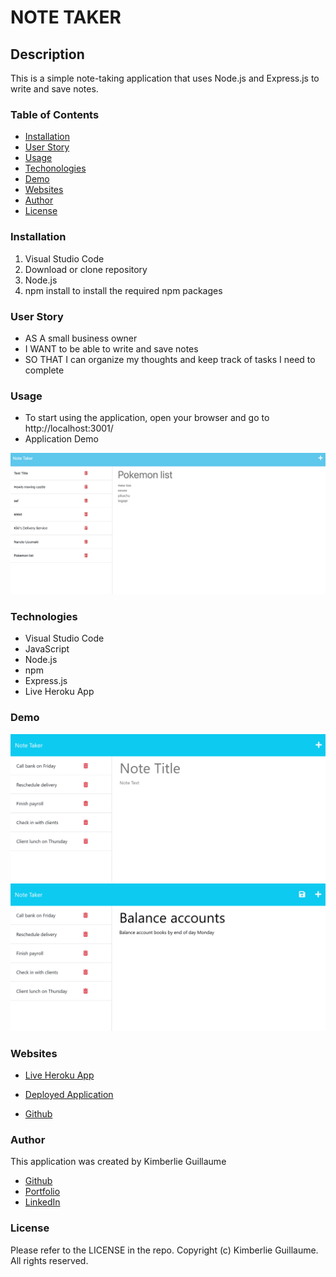 # NOTE TAKER

## Description

This is a simple note-taking application that uses Node.js and Express.js to write and save notes. 

### Table of Contents
- [Installation](#installation)
- [User Story](#user-story)
- [Usage](#usage)
- [Techonologies](#technologies)
- [Demo](#demo)
- [Websites](#websites)
- [Author](#author)
- [License](#license)

### Installation

1. Visual Studio Code 
2. Download or clone repository
3. Node.js 
4. npm install to install the required npm packages

### User Story

- AS A small business owner
- I WANT to be able to write and save notes 
- SO THAT I can organize my thoughts and keep track of tasks I need to complete

### Usage

- To start using the application, open your browser and go to http://localhost:3001/
- Application Demo

![Note-Taker-Application-Screenshot](Assets/Screenshot%202023-04-10%20at%207.59.08%20PM.png)

### Technologies

- Visual Studio Code
- JavaScript
- Node.js
- npm
- Express.js
- Live Heroku App

### Demo 

![Note-Taker-Demo](Assets/11-express-homework-demo-01.png)
![Note-Taker-Demo](Assets/11-express-homework-demo-02.png)

### Websites

- [Live Heroku App](https://tranquil-fjord-61279.herokuapp.com/)

- [Deployed Application](https://kimberlie901.github.io/Note-Taker/)

- [Github](https://github.com/kimberlie901/Note-Taker)

### Author 

This application was created by Kimberlie Guillaume

- [Github](https://github.com/kimberlie901)
- [Portfolio](https://kimberlie901.github.io/Professional_Portfolio/) 
- [LinkedIn](https://www.linkedin.com/in/kjguill1024/)

### License

Please refer to the LICENSE in the repo. Copyright (c) Kimberlie Guillaume. All rights reserved.  